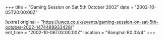 +++
title = "Gaming Session on Sat 5th October 2002"
date = "2002-10-05T20:00:00Z"

[extra]
original = "https://uwcs.co.uk/events/gaming-session-on-sat-5th-october-2002-1474488933428/"    
ent_time = "2002-10-06T03:00:00Z"
location = "Ramphal R0.03/4"
+++



